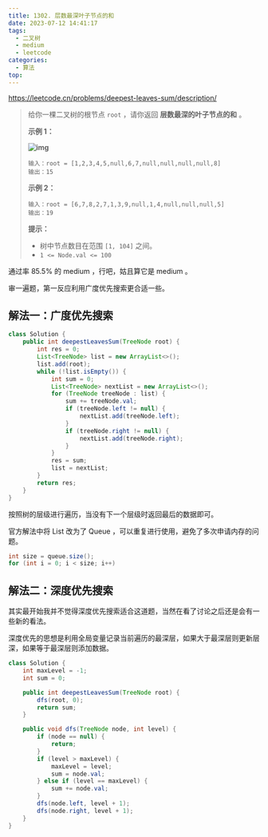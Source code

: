 ```yaml
---
title: 1302. 层数最深叶子节点的和
date: 2023-07-12 14:41:17
tags:
  - 二叉树
  - medium
  - leetcode
categories:
  - 算法
top:
---
```


https://leetcode.cn/problems/deepest-leaves-sum/description/

<!-- more -->

> 给你一棵二叉树的根节点 `root` ，请你返回 **层数最深的叶子节点的和** 。
>
>  
> 
> **示例 1：**
> 
>  **![img](https://images.orkva.com/images/2023/07/14/1483_ex1.png)**
> 
>```
> 输入：root = [1,2,3,4,5,null,6,7,null,null,null,null,8]
>输出：15
>  ```
>
>  **示例 2：**
>
> ```
>输入：root = [6,7,8,2,7,1,3,9,null,1,4,null,null,null,5]
> 输出：19
>```
> 
>  
> 
> **提示：**
> 
> - 树中节点数目在范围 `[1, 104]` 之间。
> - `1 <= Node.val <= 100`

通过率 85.5% 的 medium ，行吧，姑且算它是 medium 。

审一遍题，第一反应利用广度优先搜索更合适一些。

## 解法一：广度优先搜索

```java
class Solution {
    public int deepestLeavesSum(TreeNode root) {
        int res = 0;
        List<TreeNode> list = new ArrayList<>();
        list.add(root);
        while (!list.isEmpty()) {
            int sum = 0;
            List<TreeNode> nextList = new ArrayList<>();
            for (TreeNode treeNode : list) {
                sum += treeNode.val;
                if (treeNode.left != null) {
                    nextList.add(treeNode.left);
                }
                if (treeNode.right != null) {
                    nextList.add(treeNode.right);
                }
            }
            res = sum;
            list = nextList;
        }
        return res;
    }
}
```

按照树的层级进行遍历，当没有下一个层级时返回最后的数据即可。

官方解法中将 List 改为了 Queue ，可以重复进行使用，避免了多次申请内存的问题。

```java
int size = queue.size();
for (int i = 0; i < size; i++)
```

## 解法二：深度优先搜索

其实最开始我并不觉得深度优先搜索适合这道题，当然在看了讨论之后还是会有一些新的看法。

深度优先的思想是利用全局变量记录当前遍历的最深层，如果大于最深层则更新层深，如果等于最深层则添加数据。

```java
class Solution {
    int maxLevel = -1;
    int sum = 0;

    public int deepestLeavesSum(TreeNode root) {
        dfs(root, 0);
        return sum;
    }

    public void dfs(TreeNode node, int level) {
        if (node == null) {
            return;
        }
        if (level > maxLevel) {
            maxLevel = level;
            sum = node.val;
        } else if (level == maxLevel) {
            sum += node.val;
        }
        dfs(node.left, level + 1);
        dfs(node.right, level + 1);
    }
}
```

